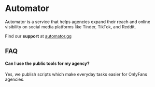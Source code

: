 # Automator

Automator is a service that helps agencies expand their reach and online visibility on social media platforms like Tinder, TikTok, and Reddit.

Find our **support** at [automator.gg](automator.gg)

## FAQ

#### Can I use the public tools for my agency?

Yes, we publish scripts which make everyday tasks easier for OnlyFans agencies.
